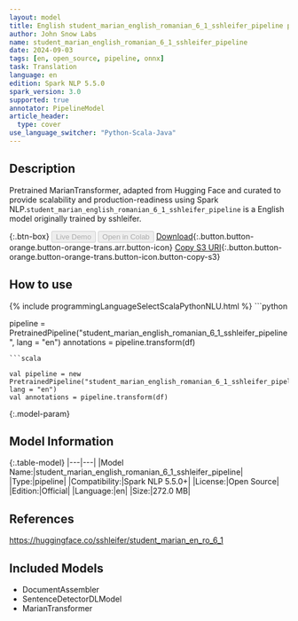 ```yaml
---
layout: model
title: English student_marian_english_romanian_6_1_sshleifer_pipeline pipeline MarianTransformer from sshleifer
author: John Snow Labs
name: student_marian_english_romanian_6_1_sshleifer_pipeline
date: 2024-09-03
tags: [en, open_source, pipeline, onnx]
task: Translation
language: en
edition: Spark NLP 5.5.0
spark_version: 3.0
supported: true
annotator: PipelineModel
article_header:
  type: cover
use_language_switcher: "Python-Scala-Java"
---
```


## Description

Pretrained MarianTransformer, adapted from Hugging Face and curated to provide scalability and production-readiness using Spark NLP.`student_marian_english_romanian_6_1_sshleifer_pipeline` is a English model originally trained by sshleifer.

{:.btn-box}
<button class="button button-orange" disabled>Live Demo</button>
<button class="button button-orange" disabled>Open in Colab</button>
[Download](https://s3.amazonaws.com/auxdata.johnsnowlabs.com/public/models/student_marian_english_romanian_6_1_sshleifer_pipeline_en_5.5.0_3.0_1725346238234.zip){:.button.button-orange.button-orange-trans.arr.button-icon}
[Copy S3 URI](s3://auxdata.johnsnowlabs.com/public/models/student_marian_english_romanian_6_1_sshleifer_pipeline_en_5.5.0_3.0_1725346238234.zip){:.button.button-orange.button-orange-trans.button-icon.button-copy-s3}

## How to use



<div class="tabs-box" markdown="1">
{% include programmingLanguageSelectScalaPythonNLU.html %}
```python

pipeline = PretrainedPipeline("student_marian_english_romanian_6_1_sshleifer_pipeline", lang = "en")
annotations =  pipeline.transform(df)   

```
```scala

val pipeline = new PretrainedPipeline("student_marian_english_romanian_6_1_sshleifer_pipeline", lang = "en")
val annotations = pipeline.transform(df)

```
</div>

{:.model-param}
## Model Information

{:.table-model}
|---|---|
|Model Name:|student_marian_english_romanian_6_1_sshleifer_pipeline|
|Type:|pipeline|
|Compatibility:|Spark NLP 5.5.0+|
|License:|Open Source|
|Edition:|Official|
|Language:|en|
|Size:|272.0 MB|

## References

https://huggingface.co/sshleifer/student_marian_en_ro_6_1

## Included Models

- DocumentAssembler
- SentenceDetectorDLModel
- MarianTransformer